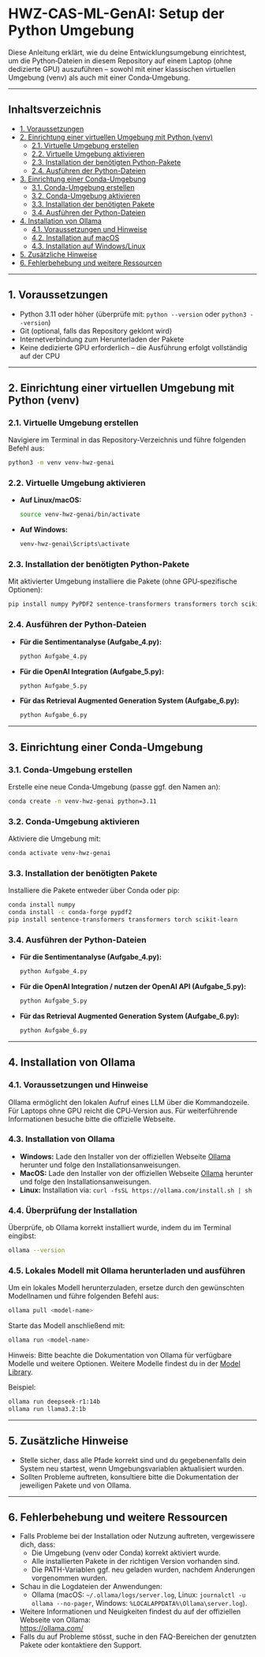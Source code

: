 # HWZ-CAS-ML-GenAI: Setup der Python Umgebung

Diese Anleitung erklärt, wie du deine Entwicklungsumgebung einrichtest, um die Python‑Dateien in diesem Repository auf einem Laptop (ohne dedizierte GPU) auszuführen – sowohl mit einer klassischen virtuellen Umgebung (venv) als auch mit einer Conda‑Umgebung.

---

## Inhaltsverzeichnis

- [1. Voraussetzungen](#1-voraussetzungen)
- [2. Einrichtung einer virtuellen Umgebung mit Python (venv)](#2-einrichtung-einer-virtuellen-umgebung-mit-python-venv)
  - [2.1. Virtuelle Umgebung erstellen](#21-virtuelle-umgebung-erstellen)
  - [2.2. Virtuelle Umgebung aktivieren](#22-virtuelle-umgebung-aktivieren)
  - [2.3. Installation der benötigten Python-Pakete](#23-installation-der-benötigten-python-pakete)
  - [2.4. Ausführen der Python-Dateien](#24-ausführen-der-python-dateien)
- [3. Einrichtung einer Conda-Umgebung](#3-einrichtung-einer-conda-umgebung)
  - [3.1. Conda-Umgebung erstellen](#31-conda-umgebung-erstellen)
  - [3.2. Conda-Umgebung aktivieren](#32-conda-umgebung-aktivieren)
  - [3.3. Installation der benötigten Pakete](#33-installation-der-benötigten-pakete)
  - [3.4. Ausführen der Python-Dateien](#34-ausführen-der-python-dateien)
- [4. Installation von Ollama](#4-installation-von-ollama)
  - [4.1. Voraussetzungen und Hinweise](#41-voraussetzungen-und-hinweise)
  - [4.2. Installation auf macOS](#42-installation-auf-macos)
  - [4.3. Installation auf Windows/Linux](#43-installation-auf-windowslinux)
- [5. Zusätzliche Hinweise](#5-zusätzliche-hinweise)
- [6. Fehlerbehebung und weitere Ressourcen](#6-fehlerbehebung-und-weitere-ressourcen)

---

## 1. Voraussetzungen

- Python 3.11 oder höher (überprüfe mit: `python --version` oder `python3 --version`)
- Git (optional, falls das Repository geklont wird)
- Internetverbindung zum Herunterladen der Pakete  
- Keine dedizierte GPU erforderlich – die Ausführung erfolgt vollständig auf der CPU

---

## 2. Einrichtung einer virtuellen Umgebung mit Python (venv)

### 2.1. Virtuelle Umgebung erstellen

Navigiere im Terminal in das Repository-Verzeichnis und führe folgenden Befehl aus:

```bash
python3 -m venv venv-hwz-genai
```

### 2.2. Virtuelle Umgebung aktivieren

- **Auf Linux/macOS:**
  ```bash
  source venv-hwz-genai/bin/activate
  ```
- **Auf Windows:**
  ```cmd
  venv-hwz-genai\Scripts\activate
  ```

### 2.3. Installation der benötigten Python-Pakete

Mit aktivierter Umgebung installiere die Pakete (ohne GPU‑spezifische Optionen):

```bash
pip install numpy PyPDF2 sentence-transformers transformers torch scikit-learn openai
```

### 2.4. Ausführen der Python-Dateien


- **Für die Sentimentanalyse (Aufgabe_4.py):**
  ```bash
  python Aufgabe_4.py
  ```

- **Für die OpenAI Integration (Aufgabe_5.py):**
  ```bash
  python Aufgabe_5.py
  ```
- **Für das Retrieval Augmented Generation System (Aufgabe_6.py):**
  ```bash
  python Aufgabe_6.py
  ```
---

## 3. Einrichtung einer Conda-Umgebung

### 3.1. Conda-Umgebung erstellen

Erstelle eine neue Conda‑Umgebung (passe ggf. den Namen an):

```bash
conda create -n venv-hwz-genai python=3.11
```

### 3.2. Conda-Umgebung aktivieren

Aktiviere die Umgebung mit:

```bash
conda activate venv-hwz-genai
```

### 3.3. Installation der benötigten Pakete

Installiere die Pakete entweder über Conda oder pip:

```bash
conda install numpy
conda install -c conda-forge pypdf2
pip install sentence-transformers transformers torch scikit-learn
```

### 3.4. Ausführen der Python-Dateien

- **Für die Sentimentanalyse (Aufgabe_4.py):**
  ```bash
  python Aufgabe_4.py
  ```
- **Für die OpenAI Integration / nutzen der OpenAI API (Aufgabe_5.py):**
  ```bash
  python Aufgabe_5.py
  ```
- **Für das Retrieval Augmented Generation System (Aufgabe_6.py):**
  ```bash
  python Aufgabe_6.py
  ```

---

## 4. Installation von Ollama

### 4.1. Voraussetzungen und Hinweise

Ollama ermöglicht den lokalen Aufruf eines LLM über die Kommandozeile. Für Laptops ohne GPU reicht die CPU‑Version aus. Für weiterführende Informationen besuche bitte die offizielle Webseite.

### 4.3. Installation von Ollama

- **Windows:** Lade den Installer von der offiziellen Webseite [Ollama](https://ollama.com/download/windows) herunter und folge den Installationsanweisungen.  
- **MacOS:** Lade den Installer von der offiziellen Webseite [Ollama](https://ollama.com/download/mac) herunter und folge den Installationsanweisungen.  
- **Linux:** Installation via: ```curl -fsSL https://ollama.com/install.sh | sh```

### 4.4. Überprüfung der Installation

Überprüfe, ob Ollama korrekt installiert wurde, indem du im Terminal eingibst:

```bash
ollama --version
```

### 4.5. Lokales Modell mit Ollama herunterladen und ausführen

Um ein lokales Modell herunterzuladen, ersetze <model-name> durch den gewünschten Modellnamen und führe folgenden Befehl aus:

```bash
ollama pull <model-name>
```

Starte das Modell anschließend mit:

```bash
ollama run <model-name>
```

Hinweis: Bitte beachte die Dokumentation von Ollama für verfügbare Modelle und weitere Optionen. Weitere Modelle findest du in der [Model Library](https://ollama.com/library).

Beispiel:
```bash
ollama run deepseek-r1:14b
ollama run llama3.2:1b
```

---

## 5. Zusätzliche Hinweise

- Stelle sicher, dass alle Pfade korrekt sind und du gegebenenfalls dein System neu startest, wenn Umgebungsvariablen aktualisiert wurden.  
- Sollten Probleme auftreten, konsultiere bitte die Dokumentation der jeweiligen Pakete und von Ollama.

---

## 6. Fehlerbehebung und weitere Ressourcen

- Falls Probleme bei der Installation oder Nutzung auftreten, vergewissere dich, dass:
  - Die Umgebung (venv oder Conda) korrekt aktiviert wurde.
  - Alle installierten Pakete in der richtigen Version vorhanden sind.
  - Die PATH-Variablen ggf. neu geladen wurden, nachdem Änderungen vorgenommen wurden.
- Schau in die Logdateien der Anwendungen:
  - Ollama (macOS: `~/.ollama/logs/server.log`, Linux: `journalctl -u ollama --no-pager`, Windows: `%LOCALAPPDATA%\Ollama\server.log`).
- Weitere Informationen und Neuigkeiten findest du auf der offiziellen Webseite von Ollama:  
  https://ollama.com/
- Falls du auf Probleme stösst, suche in den FAQ-Bereichen der genutzten Pakete oder kontaktiere den Support.
